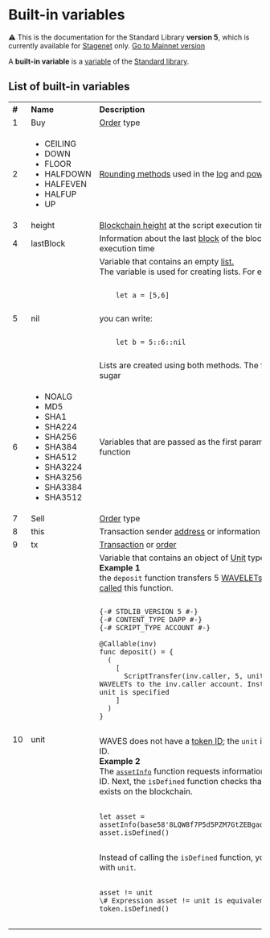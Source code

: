 # Built-in variables

:warning: This is the documentation for the Standard Library **version 5**, which is currently available for [Stagenet](/en/blockchain/blockchain-network/) only. [Go to Mainnet version](/en/ride/variables/built-in-variables/)

A **built-in variable** is a [variable](/en/ride/v5/variables/) of the [Standard library](/en/ride/script/standard-library).

## List of built-in variables
<table style="width:100%">
  <tr>
    <th align="left">#</th>
    <th align="left">Name</th>
    <th align="left">Description</th>
  </tr>
  <tr>
    <td>1</td>
    <td>Buy</td>
    <td><a href="/en/blockchain/order">Order</a> type</td>
  </tr>
  <tr>
    <td>2</td>
    <td>
      <ul>
        <li>CEILING</li>
        <li>DOWN</li>
        <li>FLOOR</li>
        <li>HALFDOWN</li>
        <li>HALFEVEN</li>
        <li>HALFUP</li>
        <li>UP</li>
      </ul>
    </td>
    <td>
      <a href="/en/ride/v5/functions/built-in-functions/math-functions">Rounding methods</a> used in the <a href="/en/ride/v5/functions/built-in-functions/math-functions">log</a> and <a href="/en/ride/v5/functions/built-in-functions/math-functions">pow</a> functions
    </td>
  </tr>
  <tr>
    <td>3</td>
    <td>height</td>
    <td><a href="/en/blockchain/glossary#b">Blockchain height</a> at the script execution time</td>
  </tr>
  <tr>
    <td>4</td>
    <td>lastBlock</td>
    <td>Information about the last <a href="/en/blockchain/block">block</a> of the blockchain at the script execution time</td>
  </tr>
  <tr>
    <td>5</td>
    <td>nil</td>
    <td>Variable that contains an empty <a href="/en/ride/v5/data-types/list">list.</a><br>The variable is used for creating lists. For example, instead of:<br>
<pre>
<code class=“lang-ride”>
    let a = [5,6]
</code>
</pre>
    you can write:
<pre>
<code class=“lang-ride”>
    let b = 5::6::nil
</code>
</pre>
      Lists are created using both methods. The first method is a syntactic sugar      
    </td>
  </tr>
  <tr>
    <td>6</td>
    <td>
      <ul>
        <li>NOALG</li>
        <li>MD5</li>
        <li>SHA1</li>
        <li>SHA224</li>
        <li>SHA256</li>
        <li>SHA384</li>
        <li>SHA512</li>
        <li>SHA3224</li>
        <li>SHA3256</li>
        <li>SHA3384</li>
        <li>SHA3512</li>
      </ul>
    </td>
    <td>
      Variables that are passed as the first parameter to the <a href="/en/ride/v5/functions/built-in-functions/verification-functions">rsaVerify</a> function
    </td>
  </tr>
  <tr>
    <td>7</td>
    <td>Sell</td>
    <td><a href="/en/blockchain/order">Order</a> type</td>
  </tr>
  <tr>
    <td>8</td>
    <td>this</td>
    <td>Transaction sender <a href="/en/blockchain/account/address">address</a> or information about the <a href="/en/blockchain/token">token</a></td>
  </tr>
  <tr>
    <td>9</td>
    <td>tx</td>
    <td><a href="/en/blockchain/transaction">Transaction</a> or <a href="/en/blockchain/order">order</a></td>
  </tr>
  <tr>
    <td>10</td>
    <td>unit</td>
    <td>Variable that contains an object of <a href="/en/ride/v5/data-types/unit">Unit</a> type.<br><b>Example 1</b><br> the <code>deposit</code> function transfers 5 <a href="/en/blockchain/token/waves">WAVELETs</a> to the account, that <a href="/en/ride/v5/functions/callable-function">called</a> this function.

<pre>
<code class=“lang-ride”>
{-# STDLIB_VERSION 5 #-}
{-# CONTENT_TYPE DAPP #-}
{-# SCRIPT_TYPE ACCOUNT #-}

@Callable(inv)
func deposit() = {
  (
    [
      ScriptTransfer(inv.caller, 5, unit) \# Transfer 5 WAVELETs to the inv.caller account. Instead of the token ID the unit is specified
    ]
  )
}
</code>
</pre>

WAVES does not have a <a href="/en/blockchain/token/token-id">token ID</a>; the <code>unit</code> is passed instead of the ID.<br><b>Example 2</b><br>The <a href="/en/ride/v5/functions/built-in-functions/blockchain-functions"><tt>assetInfo</tt></a> function requests information about the token by its ID. Next, the <code>isDefined</code> function checks that a token with this ID exists on the blockchain.
<pre>
<code class=“lang-ride”>
let asset = assetInfo(base58'8LQW8f7P5d5PZM7GtZEBgaqRPGSzS3DfPuiXrURJ4AJS')
asset.isDefined()
</code>
</pre>
Instead of calling the <code>isDefined</code> function, you may use the equality with <code>unit</code>.
<pre>
<code class=“lang-ride”>
asset != unit
\# Expression asset != unit is equivalent to the expression token.isDefined()
</code>
</pre>
  </td>
  </tr>
</table>
